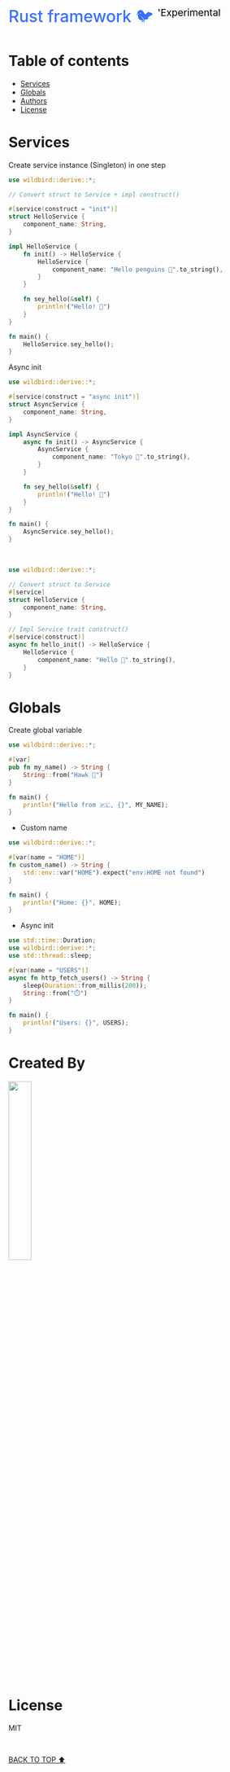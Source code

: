 <br />

<a href="#top"></a>

<h1 style="color: #376FFF; font-size: 2rem; font-weight: 500;">
    Rust framework 🐦 <sup style="color: black; font-size: 1.2rem; font-weight: 400;">'Experimental</sup>
</h1>

# Table of contents

- [Services](#services)
- [Globals](#globals)
- [Authors](#created-by)
- [License](#license)

# Services

Create service instance (Singleton) in one step

```rust
use wildbird::derive::*;

// Convert struct to Service + impl construct()

#[service(construct = "init")]
struct HelloService {
    component_name: String,
}

impl HelloService {
    fn init() -> HelloService {
        HelloService {
            component_name: "Hello penguins 🐧".to_string(),
        }
    }

    fn sey_hello(&self) {
        println!("Hello! 👋")
    }
}

fn main() {
    HelloService.sey_hello();
}
```
Async init
```rust
use wildbird::derive::*;

#[service(construct = "async init")]
struct AsyncService {
    component_name: String,
}

impl AsyncService {
    async fn init() -> AsyncService {
        AsyncService {
            component_name: "Tokyo 🗼".to_string(),
        }
    }

    fn sey_hello(&self) {
        println!("Hello! 👋")
    }
}

fn main() {
    AsyncService.sey_hello();
}
```

<br />

```rust
use wildbird::derive::*;

// Convert struct to Service
#[service]
struct HelloService {
    component_name: String,
}

// Impl Service trait construct() 
#[service(construct)]
async fn hello_init() -> HelloService {
    HelloService {
        component_name: "Hello 🚀".to_string(),
    }
}
```

# Globals
Create global variable
```rust
use wildbird::derive::*;

#[var]
pub fn my_name() -> String {
    String::from("Hawk 🦅")
}

fn main() {
    println!("Hello from 🇵🇱, {}", MY_NAME);
}
```

- Custom name
```rust
use wildbird::derive::*;

#[var(name = "HOME")]
fn custom_name() -> String {
    std::env::var("HOME").expect("env:HOME not found")
}

fn main() {
    println!("Home: {}", HOME);
}
```

- Async init
```rust
use std::time::Duration;
use wildbird::derive::*;
use std::thread::sleep;

#[var(name = "USERS")]
async fn http_fetch_users() -> String {
    sleep(Duration::from_millis(200));
    String::from("⏱️")
}

fn main() {
    println!("Users: {}", USERS);
}
```

# Created By

<a target="_blank" href="http://wildbirds.studio" >
    <img src="https://wildbirds.studio/img/Logo_full.fe1f5caa.png"  width="30%" height="30%">
</a>

<br />

# License

MIT

<br />

[BACK TO TOP ⬆️](#top)